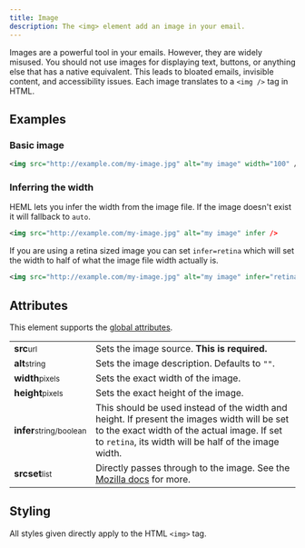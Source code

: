```yaml
---
title: Image
description: The <img> element add an image in your email.
---
```


Images are a powerful tool in your emails. However, they are widely misused. You should not use images for displaying text, buttons, or anything else that has a native equivalent. This leads to bloated emails, invisible content, and accessibility issues. Each image translates to a `<img />` tag in HTML.

## Examples

### Basic image 

```xml
<img src="http://example.com/my-image.jpg" alt="my image" width="100" />
```

### Inferring the width

HEML lets you infer the width from the image file. If the image doesn't exist it will fallback to `auto`.

```xml
<img src="http://example.com/my-image.jpg" alt="my image" infer />
```

If you are using a retina sized image you can set `infer=retina` which will set the width to half of what the image file width actually is.

```xml
<img src="http://example.com/my-image.jpg" alt="my image" infer="retina" />
```

## Attributes

This element supports the [global attributes](/elements/overview#global-attributes).

<div class="attributes-table">

| | |
| --- | --- |
| **src**<small>url</small> | Sets the image source. **This is required.** |
| **alt**<small>string</small> | Sets the image description. Defaults to `""`. |
| **width**<small>pixels</small> | Sets the exact width of the image. |
| **height**<small>pixels</small> | Sets the exact height of the image. |
| **infer**<small>string/boolean</small> | This should be used instead of the width and height. If present the images width will be set to the exact width of the actual image. If set to `retina`, its width will be half of the image width.  |
| **srcset**<small>list</small> | Directly passes through to the image. See the [Mozilla docs](https://developer.mozilla.org/en-US/docs/Web/HTML/Element/img#attr-srcset) for more. |

</div>

## Styling

All styles given directly apply to the HTML `<img>` tag.